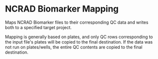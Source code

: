 # NCRAD Biomarker Mapping

Maps NCRAD Biomarker files to their corresponding QC data and writes both to a specified target project.

Mapping is generally based on plates, and only QC rows corresponding to the input file's plates will be copied to the final destination. If the data was not run on plates/wells, the entire QC contents are copied to the final destination.
